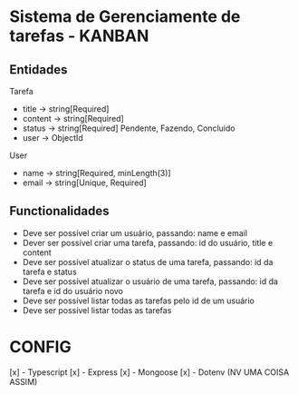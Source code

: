 # Sistema de Gerenciamente de tarefas - KANBAN

## Entidades
Tarefa
- title -> string[Required]
- content -> string[Required]
- status -> string[Required] Pendente, Fazendo, Concluido
- user -> ObjectId

User
- name -> string[Required, minLength(3)]
- email -> string[Unique, Required]

## Functionalidades
- Deve ser possível criar um usuário, passando: name e email
- Dever ser possível criar uma tarefa, passando: id do usuário, title e content
- Deve ser possível atualizar o status de uma tarefa, passando: id da tarefa e status
- Deve ser possível atualizar o usuário de uma tarefa, passando: id da tarefa e id do usuário novo
- Deve ser possível listar todas as tarefas pelo id de um usuário
- Deve ser possível listar todas as tarefas

# CONFIG

[x] - Typescript
[x] - Express
[x] - Mongoose
[x] - Dotenv (NV UMA COISA ASSIM)